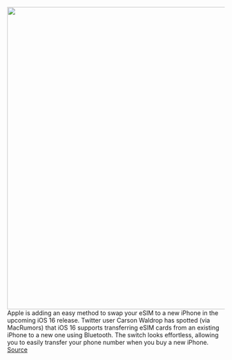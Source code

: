 <img src='https://cdn.vox-cdn.com/thumbor/qACOX3H7zS_J1v0ASAyLgPuTI7w=/0x0:2600x1733/1200x800/filters:focal(1092x659:1508x1075)/cdn.vox-cdn.com/uploads/chorus_image/image/70958812/iphoneesimswap.0.jpg' width='700px' /><br/>
Apple is adding an easy method to swap your eSIM to a new iPhone in the upcoming iOS 16 release. Twitter user Carson Waldrop has spotted (via MacRumors) that iOS 16 supports transferring eSIM cards from an existing iPhone to a new one using Bluetooth. The switch looks effortless, allowing you to easily transfer your phone number when you buy a new iPhone.
<a href='https://www.theverge.com/2022/6/9/23160959/ios-16-transfer-esim-new-iphone-bluetooth-support'> Source <a/>